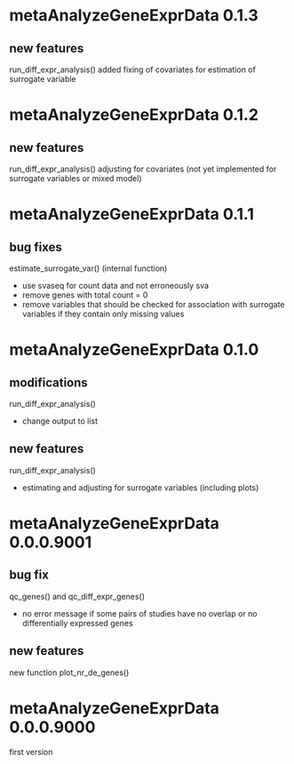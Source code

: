 
# metaAnalyzeGeneExprData 0.1.3

## new features

run_diff_expr_analysis()
added fixing of covariates for estimation of surrogate variable 

# metaAnalyzeGeneExprData 0.1.2

## new features

run_diff_expr_analysis()
adjusting for covariates (not yet implemented for surrogate variables or mixed model)

# metaAnalyzeGeneExprData 0.1.1

## bug fixes

estimate_surrogate_var() (internal function)  
- use svaseq for count data and not erroneously sva  
- remove genes with total count = 0  
- remove variables that should be checked for association with surrogate 
variables if they contain only missing values

# metaAnalyzeGeneExprData 0.1.0

## modifications

run_diff_expr_analysis()
- change output to list

## new features

run_diff_expr_analysis()
- estimating and adjusting for surrogate variables (including plots)

# metaAnalyzeGeneExprData 0.0.0.9001

## bug fix

qc_genes() and qc_diff_expr_genes()
- no error message if some pairs of studies have no overlap or no 
differentially expressed genes

## new features

new function plot_nr_de_genes()

# metaAnalyzeGeneExprData 0.0.0.9000

first version
